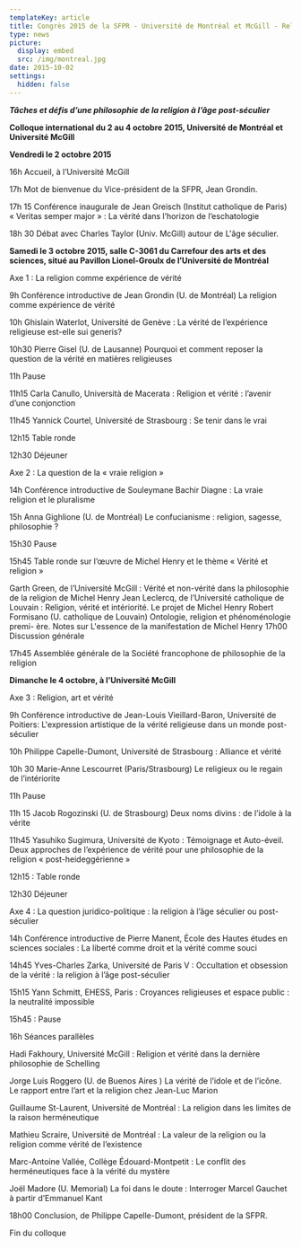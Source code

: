 ```yaml
---
templateKey: article
title: Congrès 2015 de la SFPR - Université de Montréal et McGill - Religion et Vérité
type: news
picture:
  display: embed
  src: /img/montreal.jpg
date: 2015-10-02
settings:
  hidden: false
---
```

***Tâches et défis d’une philosophie de la religion à l’âge post-séculier***

**Colloque international du 2 au 4 octobre 2015, Université de Montréal et Université McGill**

**Vendredi le 2 octobre 2015**

16h Accueil, à l’Université McGill

17h Mot de bienvenue du Vice-président de la SFPR, Jean Grondin.

17h 15 Conférence inaugurale de Jean Greisch (Institut catholique de Paris) « Veritas semper major » : La vérité dans l’horizon de l’eschatologie

18h 30 Débat avec Charles Taylor (Univ. McGill) autour de L'âge séculier.

**Samedi le 3 octobre 2015, salle C-3061 du Carrefour des arts et des sciences, situé au Pavillon Lionel-Groulx de l’Université de Montréal**

Axe 1 : La religion comme expérience de vérité

9h Conférence introductive de Jean Grondin (U. de Montréal) La religion comme expérience de vérité

10h Ghislain Waterlot, Université de Genève : La vérité de l’expérience religieuse est-elle sui generis?

10h30 Pierre Gisel (U. de Lausanne) Pourquoi et comment reposer la question de la vérité en matières religieuses

11h Pause

11h15 Carla Canullo, Università de Macerata : Religion et vérité : l’avenir d’une conjonction

11h45 Yannick Courtel, Université de Strasbourg : Se tenir dans le vrai

12h15 Table ronde

12h30 Déjeuner

Axe 2 : La question de la « vraie religion »

14h Conférence introductive de Souleymane Bachir Diagne : La vraie religion et le pluralisme

15h Anna Gighlione (U. de Montréal) Le confucianisme : religion, sagesse, philosophie ?

15h30 Pause

15h45 Table ronde sur l’œuvre de Michel Henry et le thème « Vérité et religion »

Garth Green, de l’Université McGill : Vérité et non-vérité dans la philosophie de la religion de Michel Henry
Jean Leclercq, de l’Université catholique de Louvain : Religion, vérité et intériorité. Le projet de Michel Henry
Robert Formisano (U. catholique de Louvain) Ontologie, religion et phénoménologie premi- ère. Notes sur L'essence de la manifestation de Michel Henry
17h00 Discussion générale

17h45 Assemblée générale de la Société francophone de philosophie de la religion

**Dimanche le 4 octobre, à l’Université McGill**

Axe 3 : Religion, art et vérité

9h Conférence introductive de Jean-Louis Vieillard-Baron, Université de Poitiers: L'expression artistique de la vérité religieuse dans un monde post-séculier

10h Philippe Capelle-Dumont, Université de Strasbourg : Alliance et vérité

10h 30 Marie-Anne Lescourret (Paris/Strasbourg) Le religieux ou le regain de l’intériorite

11h Pause

11h 15 Jacob Rogozinski (U. de Strasbourg) Deux noms divins : de l’idole à la vérite 

11h45 Yasuhiko Sugimura, Université de Kyoto : Témoignage et Auto-éveil. Deux approches de l’expérience de vérité pour une philosophie de la religion « post-heideggérienne »

12h15 : Table ronde

12h30 Déjeuner

Axe 4 : La question juridico-politique : la religion à l’âge séculier ou post-séculier

14h Conférence introductive de Pierre Manent, École des Hautes études en sciences sociales : La liberté comme droit et la vérité comme souci

14h45 Yves-Charles Zarka, Université de Paris V : Occultation et obsession de la vérité : la religion à l’âge post-séculier

15h15 Yann Schmitt, EHESS, Paris : Croyances religieuses et espace public : la neutralité impossible

15h45 : Pause

16h Séances parallèles

Hadi Fakhoury, Université McGill : Religion et vérité dans la dernière philosophie de Schelling

Jorge Luis Roggero (U. de Buenos Aires ) La vérité de l’idole et de l’icône. Le rapport entre l’art et la religion chez Jean-Luc Marion

Guillaume St-Laurent, Université de Montréal : La religion dans les limites de la raison herméneutique

Mathieu Scraire, Université de Montréal : La valeur de la religion ou la religion comme vérité de l’existence

Marc-Antoine Vallée, Collège Édouard-Montpetit : Le conflit des herméneutiques face à la vérité du mystère

Joël Madore (U. Memorial) La foi dans le doute : Interroger Marcel Gauchet à partir d’Emmanuel Kant

18h00 Conclusion, de Philippe Capelle-Dumont, président de la SFPR.

Fin du colloque